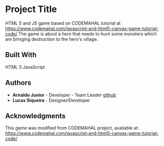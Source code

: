 # Project Title

HTML 5 and JS game based on CODEMAHAL tutorial at 
https://www.codemahal.com/javascript-and-html5-canvas-game-tutorial-code/
The game is about a hero that needs to hunt some monsters which are
bringing destruction to the hero's village.


## Built With

HTML 5
JavaScript


## Authors

* **Arnaldo Junior** - Developer - Team Leader [github](https://github.com/arnaldojunior)
* **Lucas Siqueira** - Designer/Developer


## Acknowledgments

This game was modified from CODEMAHAL project, avaliable at:
https://www.codemahal.com/javascript-and-html5-canvas-game-tutorial-code/